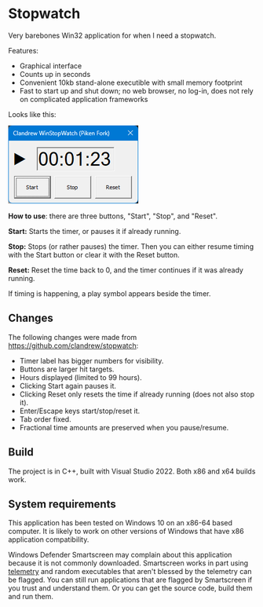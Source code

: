 # Stopwatch
Very barebones Win32 application for when I need a stopwatch.

Features:
* Graphical interface
* Counts up in seconds
* Convenient 10kb stand-alone executible with small memory footprint
* Fast to start up and shut down; no web browser, no log-in, does not rely on complicated application frameworks

Looks like this:

![Image](Images/Screenshot.png "Program screenshot")

**How to use**: there are three buttons, "Start", "Stop", and "Reset".

**Start:** Starts the timer, or pauses it if already running.

**Stop:** Stops (or rather pauses) the timer. Then you can either resume timing with the Start button or clear it with the Reset button.

**Reset:** Reset the time back to 0, and the timer continues if it was already running.

If timing is happening, a play symbol appears beside the timer.

## Changes

The following changes were made from https://github.com/clandrew/stopwatch:

- Timer label has bigger numbers for visibility.
- Buttons are larger hit targets.
- Hours displayed (limited to 99 hours).
- Clicking Start again pauses it.
- Clicking Reset only resets the time if already running (does not also stop it).
- Enter/Escape keys start/stop/reset it.
- Tab order fixed.
- Fractional time amounts are preserved when you pause/resume.

## Build
The project is in C++, built with Visual Studio 2022. Both x86 and x64 builds work.

## System requirements
This application has been tested on Windows 10 on an x86-64 based computer. It is likely to work on other versions of Windows that have x86 application compatibility.

Windows Defender Smartscreen may complain about this application because it is not commonly downloaded. Smartscreen works in part using [telemetry](https://learn.microsoft.com/en-us/windows/security/threat-protection/microsoft-defender-smartscreen/microsoft-defender-smartscreen-overview) and random executables that aren't blessed by the telemetry can be flagged. You can still run applications that are flagged by Smartscreen if you trust and understand them. Or you can get the source code, build them and run them.
